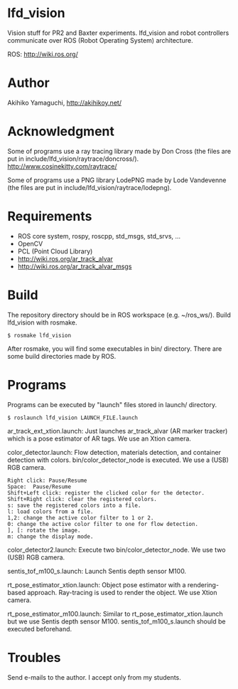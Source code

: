 lfd_vision
==================
Vision stuff for PR2 and Baxter experiments.
lfd_vision and robot controllers communicate over ROS (Robot Operating System) architecture.

ROS:
http://wiki.ros.org/

Author
==================
Akihiko Yamaguchi, http://akihikoy.net/


Acknowledgment
==================
Some of programs use a ray tracing library made by Don Cross (the files are put in include/lfd_vision/raytrace/doncross/).
http://www.cosinekitty.com/raytrace/

Some of programs use a PNG library LodePNG made by Lode Vandevenne (the files are put in include/lfd_vision/raytrace/lodepng).


Requirements
==================
- ROS core system, rospy, roscpp, std_msgs, std_srvs, ...
- OpenCV
- PCL (Point Cloud Library)
- http://wiki.ros.org/ar_track_alvar
- http://wiki.ros.org/ar_track_alvar_msgs


Build
==================
The repository directory should be in ROS workspace (e.g. ~/ros_ws/).
Build lfd_vision with rosmake.

```
$ rosmake lfd_vision
```

After rosmake, you will find some executables in bin/ directory.
There are some build directories made by ROS.


Programs
==================
Programs can be executed by "launch" files stored in launch/ directory.

```
$ roslaunch lfd_vision LAUNCH_FILE.launch
```

ar_track_ext_xtion.launch:
Just launches ar_track_alvar (AR marker tracker) which is a pose estimator of AR tags.
We use an Xtion camera.

color_detector.launch:
Flow detection, materials detection, and container detection with colors.
bin/color_detector_node is executed.
We use a (USB) RGB camera.

```
Right click: Pause/Resume
Space:  Pause/Resume
Shift+Left click: register the clicked color for the detector.
Shift+Right click: clear the registered colors.
s: save the registered colors into a file.
l: load colors from a file.
1,2: change the active color filter to 1 or 2.
0: change the active color filter to one for flow detection.
], [: rotate the image.
m: change the display mode.
```

color_detector2.launch:
Execute two bin/color_detector_node.
We use two (USB) RGB camera.

sentis_tof_m100_s.launch:
Launch Sentis depth sensor M100.

rt_pose_estimator_xtion.launch:
Object pose estimator with a rendering-based approach.
Ray-tracing is used to render the object.
We use Xtion camera.

rt_pose_estimator_m100.launch:
Similar to rt_pose_estimator_xtion.launch but we use Sentis depth sensor M100.
sentis_tof_m100_s.launch should be executed beforehand.


Troubles
==================
Send e-mails to the author.  I accept only from my students.
